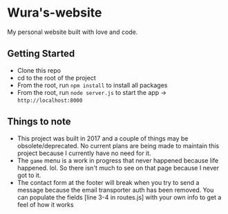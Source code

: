 # Wura's-website

My personal website built with love and code.

## Getting Started

- Clone this repo
- cd to the root of the project
- From the root, run `npm install` to install all packages
- From the root, run `node server.js` to start the app -> `http://localhost:8000`

## Things to note

- This project was built in 2017 and a couple of things may be obsolete/deprecated. No current plans are being made to maintain this project because I currently have no need for it.
- The `game` menu is a work in progress that never happened because life happened. lol. So there isn't much to see on that page because I never got to it.
- The contact form at the footer will break when you try to send a message because the email transporter auth has been removed. You can populate the fields [line 3-4 in routes.js] with your own info to get a feel of how it works
